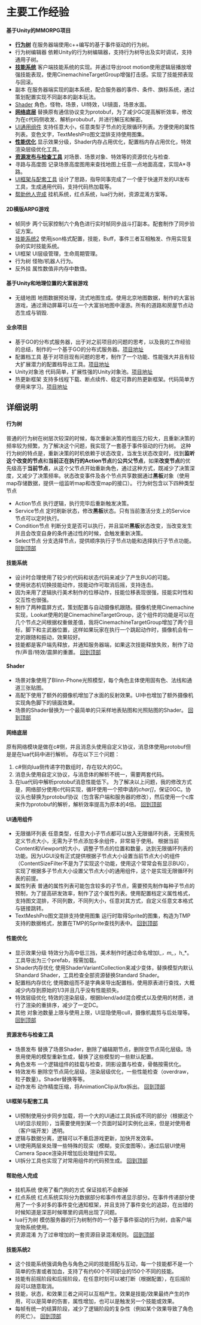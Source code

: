 # 主要工作经验
#### 基于Unity的MMORPG项目
- [**行为树**](#行为树) 在服务器端使用c++编写的基于事件驱动的行为树。
- 行为树编辑器 依赖Unity的行为树编辑器，支持行为树导出及实时调试，支持通用子树。
- [**技能系统**](#技能系统) 客户端技能系统的实现。并通过导出root motion使用逻辑层播放增强技能表现，使用CinemachineTargetGroup增强打击感。实现了技能预表现与回滚。
- 副本 在服务器端实现的副本系统，配合服务器的事件、条件、旗标系统，通过策划配置实现不同副本的副本玩法。
- [Shader](#Shader) 角色，怪物，场景，UI特效，UI镜面，场景水面。
- [**网络底层**](#网络底层) 替换原有通信协议变为protobuf，为了减少GC提高解析效率，修改为在c代码侧收发、解析probubuf，并进行解压和解密。
- [UI通用组件](#UI通用组件) 支持任意大小，任意类型子节点的无限循环列表。方便使用的属性列表。变色文字，TextMeshPro图文混排支持使用图集。
- [**性能优化**](#性能优化) 显示效果分级，Shader内存占用优化，配置档内存占用优化，特效渲染层级优化工具。
- [**资源发布与检查工具**](#资源发布与检查工具) 对场景、场景对象、特效等的资源优化与检查.
- 寻路与高度图 记录场景高度图用来查找地图上任意一点地面高度，实现A*寻路。
- [UI框架与配套工具](#UI框架与配套工具) 设计了思路，指导同事完成了一个便于快速开发的UI发布工具，生成通用代码，支持代码热加载等。
- [帮助他人完成](#帮助他人完成) 挂机系统，红点系统，lua行为树，资源混淆方案等。
#### 2D横版ARPG游戏
- 帧同步 两个玩家控制六个角色进行实时帧同步战斗打副本。配套制作了同步验证方案。
- [技能系统2](#技能系统2) 使用json格式配置，技能，Buff，事件三者互相触发、作用实现复杂的实时技能系统。
- UI框架 UI层级管理，生命周期管理。
- 行为树 怪物/机器人行为。
- 反外挂 属性数值非内存中数值。
#### 基于Unity和地理位置的大富翁游戏
- 无缝地图 地图数据预处理，流式地图生成。使用北京地图数据，制作的大富翁游戏，通过滑动屏幕可以在一个大富翁地图中漫游。所有的道路和房屋节点动态生成与销毁.
#### 业余项目
- 基于GO的分布式服务器，出于对之前项目的问题的思考，以及我的工作经验的总结，制作的一个基于GO的分布式服务器。[项目地址](https://github.com/iNeverSleeeeep/INServer)
- 配置档工具 基于对项目现有问题的思考，制作了一个功能、性能强大并且有较大扩展潜力的配置档导出工具。[项目地址](https://github.com/iNeverSleeeeep/Game-Config-Tool)
- Unity对象池 代码简单，扩展性强的Unity对象池。[项目地址](https://github.com/iNeverSleeeeep/GameObjectPool)
- 热更新框架 支持多线程下载、断点续传、稳定可靠的热更新框架。代码简单方便用来学习。[项目地址](https://github.com/iNeverSleeeeep/UpdateResourceTool)

## 详细说明
#### 行为树 
普通的行为树在树层次较深的时候，每次重新决策的性能压力较大，且重新决策的频率较为频繁，为了解决这个问题，我实现了一套基于事件驱动的行为树。
这种行为树的特点是，重新决策的时机依赖于状态改变，当发生状态改变时，找到**监听这个改变的节点**和**当前正在执行的Action节点**的**公共父节点**，如果**改变节点**的优先级高于**当前节点**，从这个父节点开始重新角色，通过这种方式，既减少了决策深度，又减少了决策频率。状态改变事件及各个节点共享数据通过**黑板**对象（使用map存储数据，提供一组监听map和改变map的接口）。
行为树包含以下四种类型节点
- Action节点 执行逻辑，执行完毕后重新触发决策。
- Service节点 定时刷新状态，修改**黑板**状态。只有当前激活分支上的Service节点可以定时执行。
- Condition节点 判断分支是否可以执行，并且监听**黑板**状态改变，当改变发生并且会改变自身的条件通过性的时候，会触发重新决策。
- Select节点 分支选择节点，提供顺序执行子节点功能和选择执行子节点功能。
[回到顶部](#readme)
#### 技能系统
- 设计时合理使用了较少的代码和状态代码来减少了产生BUG的可能。
- 使用状态机切换技能动作，技能动作可取消后摇，支持连击。
- 因为来用了逻辑执行美术制作的位移动作，技能位移表现很强，技能实时性和交互性也很强。
- 制作了两种震屏方式，策划配置与自动摄像机跟随。摄像机使用Cinemachine实现，Lookat使用的是CinemachineTargetGroup，这个组件的功能是可以在几个节点之间根据权重做差值，我将CinemachineTargetGroup增加了两个目标，脚下和主武器位置，这样如果玩家在执行一个跳起动作时，摄像机会有一定的跟随和振动，效果较好。
- 技能都是客户端先释放，并通知服务器端，如果这次技能释放失败，制作了动作/声音/特效/震屏的重置。
[回到顶部](#readme)
#### Shader
- 场景对象使用了Blinn-Phone光照模型，每个角色主体使用固有色、法线和通道三张贴图。
- 高配下使用了额外的摄像机增加了水面的反射效果。UI中也增加了额外摄像机实现角色脚下的镜面效果。
- 场景的Shader替换为一个最简单的只采样地表贴图和光照贴图的Shader。
[回到顶部](#readme)
#### 网络底层
原有网络模块是做在c#侧，并且消息头使用自定义协议，消息体使用protobuf但是是在lua代码中进行解析。
存在以下三个问题：
1. c#侧向lua侧传递字符数组时，存在较大的GC。
2. 消息头使用自定义协议，与消息体的解析不统一，需要两套代码。
3. 在lua代码中解析protobuf消息性能低下。
为了解决以上问题，我的修改方式是，网络部分使用c代码实现，循环使用一个预申请的*char[]*，保证0GC。协议头也替换为protobuf协议（包含客户端和服务器的修改），然后使用一个c库来作为protobuf的解析，解析效率提高为原本的4倍。
[回到顶部](#readme)
#### UI通用组件
- 无限循环列表 任意类型，任意大小子节点都可以放入无限循环列表，无需预先定义节点大小，无需为子节点添加多余组件，非常易于使用。 根据当前Content和Viewport的大小，调整子节点的位置和数量，达到无限循环列表的功能。因为UGUI没有正式提供根据子节点大小设置当前节点大小的组件（ContentSizeFilter不是为了实现这个功能，使用这个常常会有显示BUG），实现了根据多子节点大小设置父节点大小的通用组件，这个是实现无限循环列表的前提。
- 属性列表 普通的属性列表可能包含较多的子节点，需要预先制作每种子节点的预制，为了提高研发效率，制作了这个属性列表。使用配置档定义属性格式，支持图文混排，不同列数，不同列大小，任意对其方式，自定义任意文本格式与链接跳转。
- TextMeshPro图文混排支持使用图集 运行时取得Sprite的图集，构造为TMP支持的数据格式，放置在TMP的Sprite查找列表中。
[回到顶部](#readme)
#### 性能优化
- 显示效果分级 特效分为高中低三挡，美术制作时通过命名增加l_*，m_*，h_*。工具导出为三个prefab，按需加载。
- Shader内存优化 使用ShaderVariantCollection来减少变体，替换模型内默认Shandard Shader，工具检查全部资源替换Standard Shader。
- 配置档内存优化 使用数组而不是字典来导出配置档，使用原表进行查找，大概减少内存到原始的1/3并且几乎没有性能损失。
- 特效层级优化 特效的渲染层级，根据blend/add混合模式以及使用的材质，进行了渲染的重排序，减少了一定DC。
- 其他 对象池数量上限与使用上限，UI显隐使用cull，摄像机裁剪与后处理等。
[回到顶部](#readme)
#### 资源发布与检查工具
- 场景发布 替换了场景Shader，删除了编辑期节点，删除空节点简化层级。场景用使用的模型重新生成，替换了这些模型的一些默认配置。
- 角色发布 一个逻辑组件的挂载与检查，阴影设置与检查，骨骼按需优化。
- 特效发布 删除空节点简化层级，渲染层级优化，一些性能检查（overdraw，粒子数量）。Shader替换等等。
- 动作发布 动作精度压缩，将AnimationClip从fbx拆出。
[回到顶部](#readme)
#### UI框架与配套工具
- UI预制使用分步同步加载，将一个大的UI通过工具拆成不同的部分（根据这个UI的显示规则），当需要使用到某一个页面时延时实例化出来，但是对使用者（客户端开发）透明。
- 逻辑与数据分离，逻辑可以不重启游戏更新，加快开发效率。
- UI使用两层来处理一些特殊的现实（模糊，变灰度图等）。通过后层UI使用Camera Space渲染并增加后处理组件实现。
- UI拆分工具也实现了对常用组件的代码预生成。
[回到顶部](#readme)
#### 帮助他人完成
- 挂机系统 使用了看门狗的方式 保证挂机不会断掉
- 红点系统 红点系统实际分为数据部分和事件传递显示部分。在事件传递部分使用了一个多对多的事件变化通知框架，并且支持了事件变化的追踪，在出错的时候知道是深恶时候哪里的调用出现了问题。
- lua行为树 模仿服务器的行为树制作的一个基于事件驱动的行为树，由客户端宠物系统使用。
- 资源混淆 为了过审增加的一套资源目录混淆规则。
[回到顶部](#readme)
#### 技能系统2
- 这个技能系统强调角色与角色之间的技能搭配与互动，每一个技能都不是一个简单的伤害或者加血，支持了有约60个不同职业的150个不同的技能。
- 技能有前摇阶段和后摇阶段，在任意时刻可以被打断（根据配置），在后摇阶段可以随意取消。
- 技能，状态，和效果三者之间可以互相产生。效果是技能/效果最终产生的作用，可以是简单的伤害，属性增加，也可以是触发另一个技能或效果。
- 每帧有统一的结算阶段，减少了逻辑阶段的复杂性（例如某个效果导致了角色的死亡）。
[回到顶部](#readme)
